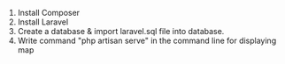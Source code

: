 1. Install Composer
2. Install Laravel
3. Create a database & import laravel.sql file into database.
4. Write command "php artisan serve" in the command line for displaying map
